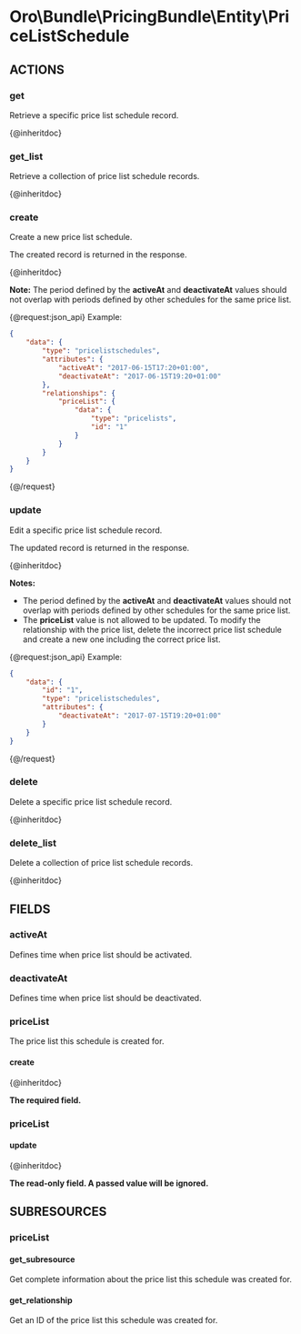# Oro\Bundle\PricingBundle\Entity\PriceListSchedule

## ACTIONS

### get

Retrieve a specific price list schedule record.

{@inheritdoc}

### get_list

Retrieve a collection of price list schedule records.

{@inheritdoc}

### create

Create a new price list schedule.

The created record is returned in the response.

{@inheritdoc}

**Note:**
The period defined by the **activeAt** and **deactivateAt** values should not overlap with
periods defined by other schedules for the same price list.

{@request:json_api}
Example:

```JSON
{
    "data": {
        "type": "pricelistschedules",
        "attributes": {
            "activeAt": "2017-06-15T17:20+01:00",
            "deactivateAt": "2017-06-15T19:20+01:00"
        },
        "relationships": {
            "priceList": {
                "data": {
                    "type": "pricelists",
                    "id": "1"
                }
            }
        }
    }
}
```
{@/request}

### update

Edit a specific price list schedule record.

The updated record is returned in the response.

{@inheritdoc}

**Notes:**

* The period defined by the **activeAt** and **deactivateAt** values should not overlap with periods defined by other schedules for the same price list. 
* The **priceList** value is not allowed to be updated. To modify the relationship with the price list, delete the incorrect price list schedule and create a new one including the correct price list.

{@request:json_api}
Example:

```JSON
{
    "data": {
        "id": "1",
        "type": "pricelistschedules",
        "attributes": {
            "deactivateAt": "2017-07-15T19:20+01:00"
        }
    }
}
```
{@/request}

### delete

Delete a specific price list schedule record.

{@inheritdoc}

### delete_list

Delete a collection of price list schedule records.

{@inheritdoc}

## FIELDS

### activeAt

Defines time when price list should be activated.

### deactivateAt

Defines time when price list should be deactivated.

### priceList

The price list this schedule is created for.

#### create

{@inheritdoc}

**The required field.**

### priceList

#### update

{@inheritdoc}

**The read-only field. A passed value will be ignored.**

## SUBRESOURCES

### priceList

#### get_subresource

Get complete information about the price list this schedule was created for.

#### get_relationship

Get an ID of the price list this schedule was created for.
